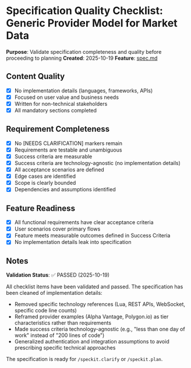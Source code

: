 # Specification Quality Checklist: Generic Provider Model for Market Data

**Purpose**: Validate specification completeness and quality before proceeding to planning
**Created**: 2025-10-19
**Feature**: [spec.md](../spec.md)

## Content Quality

- [x] No implementation details (languages, frameworks, APIs)
- [x] Focused on user value and business needs
- [x] Written for non-technical stakeholders
- [x] All mandatory sections completed

## Requirement Completeness

- [x] No [NEEDS CLARIFICATION] markers remain
- [x] Requirements are testable and unambiguous
- [x] Success criteria are measurable
- [x] Success criteria are technology-agnostic (no implementation details)
- [x] All acceptance scenarios are defined
- [x] Edge cases are identified
- [x] Scope is clearly bounded
- [x] Dependencies and assumptions identified

## Feature Readiness

- [x] All functional requirements have clear acceptance criteria
- [x] User scenarios cover primary flows
- [x] Feature meets measurable outcomes defined in Success Criteria
- [x] No implementation details leak into specification

## Notes

**Validation Status**: ✅ PASSED (2025-10-19)

All checklist items have been validated and passed. The specification has been cleaned of implementation details:
- Removed specific technology references (Lua, REST APIs, WebSocket, specific code line counts)
- Reframed provider examples (Alpha Vantage, Polygon.io) as tier characteristics rather than requirements
- Made success criteria technology-agnostic (e.g., "less than one day of work" instead of "200 lines of code")
- Generalized authentication and integration assumptions to avoid prescribing specific technical approaches

The specification is ready for `/speckit.clarify` or `/speckit.plan`.

